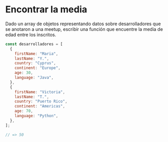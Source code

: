 # Encontrar la media

Dado un array de objetos representando datos sobre desarrolladores que se anotaron a una meetup, escribir una función que encuentre la media de edad entre los inscritos.

```js
const desarrolladores = [
  {
    firstName: "Maria",
    lastName: "Y.",
    country: "Cyprus",
    continent: "Europe",
    age: 30,
    language: "Java",
  },
  {
    firstName: "Victoria",
    lastName: "T.",
    country: "Puerto Rico",
    continent: "Americas",
    age: 70,
    language: "Python",
  },
];

// => 50
```
